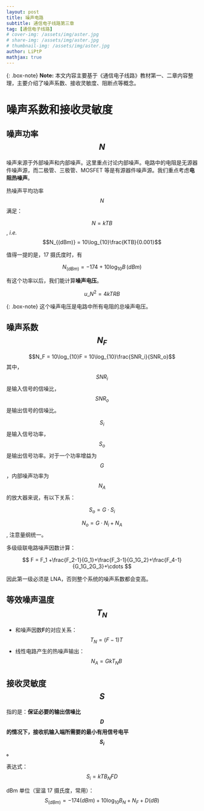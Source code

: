 ```yaml
---
layout: post
title: 噪声电路
subtitle: 通信电子线路第三章
tag: [通信电子线路]
# cover-img: /assets/img/aster.jpg
# share-img: /assets/img/aster.jpg
# thumbnail-img: /assets/img/aster.jpg
author: LiPtP
mathjax: true
---
```


{: .box-note}
**Note:** 本文内容主要基于《通信电子线路》教材第一、二章内容整理，主要介绍了噪声系数、接收灵敏度、阻断点等概念。<br/>

# 噪声系数和接收灵敏度

## 噪声功率 $$N$$

噪声来源于外部噪声和内部噪声。这里重点讨论内部噪声。电路中的电阻是无源器件噪声源，而二极管、三极管、MOSFET 等是有源器件噪声源。我们重点考虑**电阻热噪声**。

热噪声平均功率 $$N$$ 满足：

$$N = kTB$$ , _i.e._ $$N_{(dBm)} = 10\log_{10}\frac{KTB}{0.001}$$

值得一提的是，17 摄氏度时，有

$$N_{(dBm)} = -174+10 \log_{10} B \, (dBm)$$

有这个功率以后，我们能计算**噪声电压**。

$$ u\_{N}^2 = 4kTRB $$

{: .box-note}
这个噪声电压是电路中所有电阻的总噪声电压。

## 噪声系数 $$N_F$$

$$N_F = 10\log_{10}F = 10\log_{10}\frac{SNR_i}{SNR_o}$$
其中，$$SNR_i$$ 是输入信号的信噪比，$$SNR_o$$ 是输出信号的信噪比。

$$S_i$$ 是输入信号功率，$$S_o$$ 是输出信号功率。对于一个功率增益为$$G$$，内部噪声功率为$$N_A$$的放大器来说，有以下关系：

$$S_o = G\cdot S_i$$

$$N_o = G\cdot N_i + N_A$$, 注意量纲统一。

多级级联电路噪声因数计算：

$$ F = F_1 +\frac{F_2-1}{G_1}+\frac{F_3-1}{G_1G_2}+\frac{F_4-1}{G_1G_2G_3}+\cdots $$

因此第一级必须是 LNA，否则整个系统的噪声系数都会变高。

## 等效噪声温度 $$T_N$$

- 和噪声因数**F**的对应关系： $$T_N = (F-1)T$$
- 线性电路产生的热噪声输出： $$N_A = GkT_N B$$

## 接收灵敏度 $$S$$

指的是：**保证必要的输出信噪比$$D$$的情况下，接收机输入端所需要的最小有用信号电平$$S_i$$。**

表达式：$$S_i = kTB_N FD$$

dBm 单位（室温 17 摄氏度，常用）：$$S_{(dBm)} = -174(dBm) + 10 \log_10 B_N + N_F + D(dB)$$
